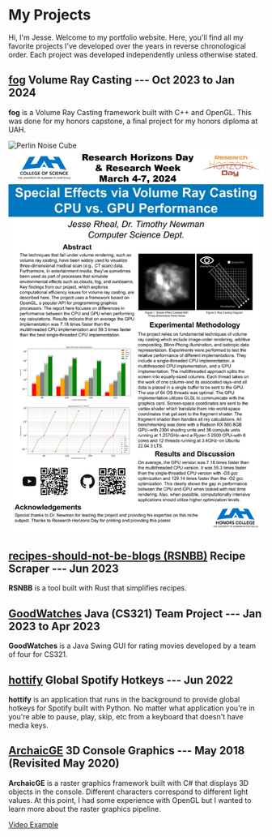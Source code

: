 # My Projects
Hi, I'm Jesse. Welcome to my portfolio website. Here, you'll find all my favorite projects I've developed over the years in reverse chronological order. Each project was developed independently unless otherwise stated. 

## [fog](https://github.com/Y-o-p/fog) Volume Ray Casting --- Oct 2023 to Jan 2024
**fog** is a Volume Ray Casting framework built with C++ and OpenGL. This was done for my honors capstone, a final project for my honors diploma at UAH. 

![Perlin Noise Cube](imgs/PerlinCube.gif)
![Research Horizons Day Poster](imgs/poster.jpg)

## [recipes-should-not-be-blogs (RSNBB)](https://github.com/Y-o-p/recipes-should-not-be-blogs) Recipe Scraper --- Jun 2023
**RSNBB** is a tool built with Rust that simplifies recipes. 

## [GoodWatches](https://github.com/patrickburns2557/CS321Project) Java (CS321) Team Project --- Jan 2023 to Apr 2023
**GoodWatches** is a Java Swing GUI for rating movies developed by a team of four for CS321.

## [hottify](https://github.com/Y-o-p/hottify) Global Spotify Hotkeys --- Jun 2022
**hottify** is an application that runs in the background to provide global hotkeys for Spotify built with Python. No matter what application you're in you're able to pause, play, skip, etc from a keyboard that doesn't have media keys. 

## [ArchaicGE](https://github.com/Y-o-p/ArchaicGE) 3D Console Graphics --- May 2018 (Revisited May 2020)
**ArchaicGE** is a raster graphics framework built with C# that displays 3D objects in the console. Different characters correspond to different light values. At this point, I had some experience with OpenGL but I wanted to learn more about the raster graphics pipeline. 

[Video Example](https://www.youtube.com/watch?v=m0qT37L4gcY)

